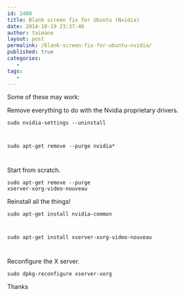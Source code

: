 ```yaml
---
id: 2408
title: Blank screen fix for Ubuntu (Nvidia)
date: 2014-10-19 23:37:46
author: taimane
layout: post
permalink: /blank-screen-fix-for-ubuntu-nvidia/
published: true
categories:
   -
tags:
   -
---
```

Some of these may work:

Remove everything to do with the Nvidia proprietary drivers.
<code>sudo nvidia-settings --uninstall
sudo apt-get remove --purge nvidia*
</code>

Start from scratch.
<code>sudo apt-get remove --purge xserver-xorg-video-nouveau</code>

Reinstall all the things!
<code>sudo apt-get install nvidia-common
sudo apt-get install xserver-xorg-video-nouveau
</code>

Reconfigure the X server.
<code>sudo dpkg-reconfigure xserver-xorg</code>

Thanks
  

